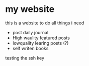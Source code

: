 # my website

this is a website to do all things i need

* post daily journal
* High waulity featured posts
* lowquality learing posts (?)
* self writen books

testing the ssh key


